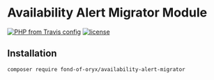 # Availability Alert Migrator Module
[![PHP from Travis config](https://img.shields.io/travis/php-v/symfony/symfony.svg)](https://php.net/)
[![license](https://img.shields.io/github/license/mashape/apistatus.svg)](https://packagist.org/packages/fond-of-oryx/availability-alert-migrator)

## Installation

```
composer require fond-of-oryx/availability-alert-migrator
```
